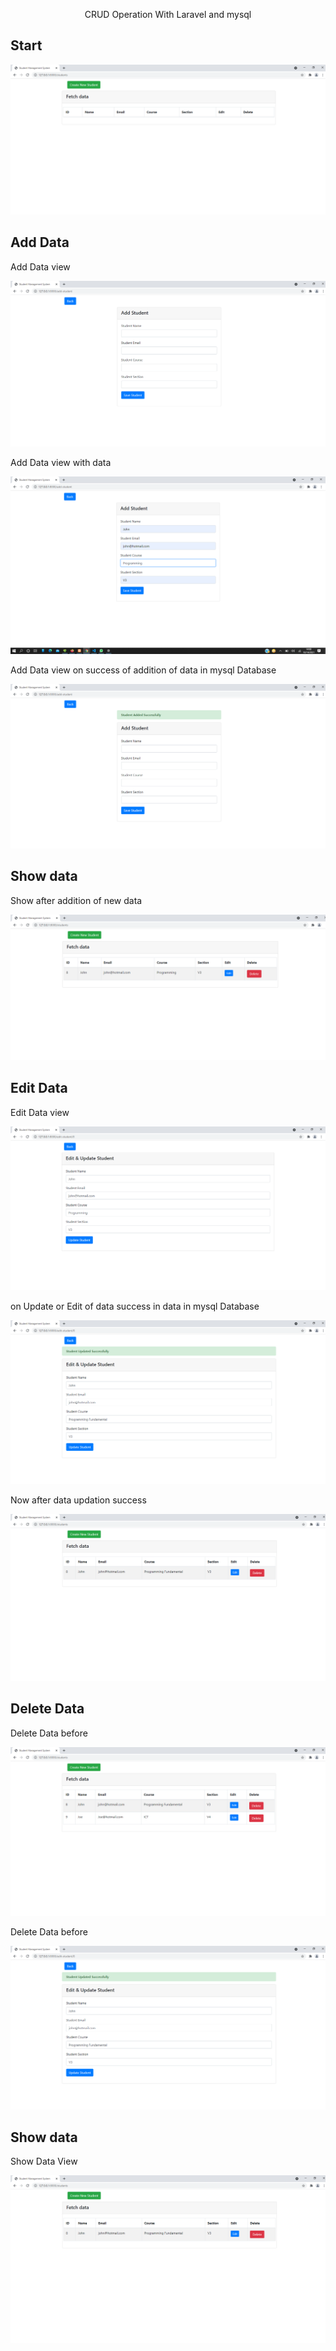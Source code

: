 <p align="center">CRUD Operation With Laravel and mysql</p>


## Start
![alt text](https://github.com/hheyzahm/CRUD-LARAVEL-8/blob/master/Images/start.png?raw=true)

## Add Data

Add Data view 

![alt text](https://github.com/hheyzahm/CRUD-LARAVEL-8/blob/master/Images/adding%20data.png?raw=true)

 Add Data view with data

![alt text](https://github.com/hheyzahm/CRUD-LARAVEL-8/blob/master/Images/with%20data.png?raw=true)

 Add Data view on success of addition of data in mysql Database

![alt text](https://github.com/hheyzahm/CRUD-LARAVEL-8/blob/master/Images/after%20add%20succes.png?raw=true)

## Show data

Show after addition of new data 

![alt text](https://github.com/hheyzahm/CRUD-LARAVEL-8/blob/master/Images/after%20creating%20new%20student%20data.png?raw=true)

## Edit Data

Edit Data view 

![alt text](https://github.com/hheyzahm/CRUD-LARAVEL-8/blob/master/Images/editing%20data.png?raw=true)

 on Update or Edit of data success in data in mysql Database

![alt text](https://github.com/hheyzahm/CRUD-LARAVEL-8/blob/master/Images/after%20update%20data.png?raw=true)

 Now after data updation success

![alt text](https://github.com/hheyzahm/CRUD-LARAVEL-8/blob/master/Images/updated.png?raw=true)


## Delete Data

Delete Data before

![alt text](https://github.com/hheyzahm/CRUD-LARAVEL-8/blob/master/Images/before%20Delete.png?raw=true)

 Delete Data before

![alt text](https://github.com/hheyzahm/CRUD-LARAVEL-8/blob/master/Images/after%20update%20data.png?raw=true)

 
## Show data

Show Data View 

![alt text](https://github.com/hheyzahm/CRUD-LARAVEL-8/blob/master/Images/updated.png?raw=true)
